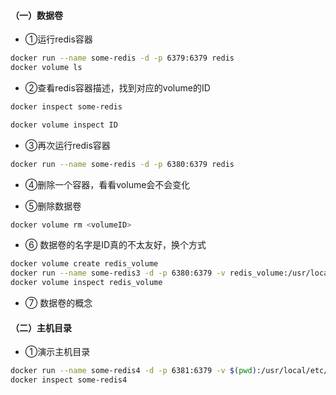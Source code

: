 
#### （一）数据卷


* ①运行redis容器

``` bash
docker run --name some-redis -d -p 6379:6379 redis 
docker volume ls
```

* ②查看redis容器描述，找到对应的volume的ID

``` bash
docker inspect some-redis
```


``` bash
docker volume inspect ID
```

* ③再次运行redis容器

``` bash
docker run --name some-redis -d -p 6380:6379 redis 
```


* ④删除一个容器，看看volume会不会变化

* ⑤删除数据卷

``` bash
docker volume rm <volumeID>
```


* ⑥ 数据卷的名字是ID真的不太友好，换个方式


``` bash
docker volume create redis_volume
docker run --name some-redis3 -d -p 6380:6379 -v redis_volume:/usr/local/etc/redis/redis.conf redis 
docker volume inspect redis_volume
```

* ⑦ 数据卷的概念


#### （二）主机目录

* ①演示主机目录

``` bash
docker run --name some-redis4 -d -p 6381:6379 -v $(pwd):/usr/local/etc/redis/redis.conf redis 
docker inspect some-redis4
```

